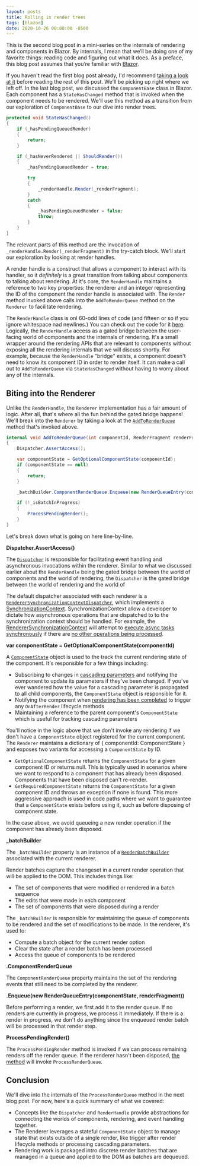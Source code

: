 ```yaml
---
layout: posts
title: Rolling in render trees
tags: [blazor]
date: 2020-10-26 00:00:00 -0500
---
```


This is the second blog post in a mini-series on the internals of rendering and components in Blazor. By internals, I mean that we’ll be doing one of my favorite things: reading code and figuring out what it does. As a preface, this blog post assumes that you’re familiar with [Blazor](https://blazor.net).

If you haven't read the first blog post already, I'd recommend [taking a look at it](./combing-through-component-base) before reading the rest of this post. We'll be picking up right where we left off. In the last blog post, we discussed the `ComponentBase` class in Blazor. Each component has a `StateHasChanged` method that is invoked when the component needs to be rendered. We'll use this method as a transition from our exploration of `ComponentBase` to our dive into render trees.

```csharp
protected void StateHasChanged()
{
    if (_hasPendingQueuedRender)
    {
        return;
    }

    if (_hasNeverRendered || ShouldRender())
    {
        _hasPendingQueuedRender = true;

        try
        {
            _renderHandle.Render(_renderFragment);
        }
        catch
        {
            _hasPendingQueuedRender = false;
            throw;
        }
    }
}
```

The relevant parts of this method are the invocation of `_renderHandle.Render(_renderFragment)` in the try-catch block. We'll start our exploration by looking at render handles.

A render handle is a construct that allows a component to interact with its handler, so it _definitely_ is a great transition from talking about components to talking about rendering. At it's core, the `RenderHandle` maintains a reference to two key properties: the renderer and an integer representing the ID of the component the render handle is associated with. The `Render` method invoked above calls into the `AddToRenderQueue` method on the `Renderer` to facilitate rendering.

The `RenderHandle` class is onl 60-odd lines of code (and fifteen or so if you ignore whitespace nad newlines.) You can check out the code for it [here](https://github.com/dotnet/aspnetcore/blob/0d31fa0f54474289fa6e3910f7f40d2bf8f9b5d4/src/Components/Components/src/RenderHandle.cs). Logically, the `RenderHandle` access as a gated bridge between the user-facing world of components and the internals of rendering. It's a small wrapper around the rendering APIs that are relevant to components without exposing all the rendering internals that we will discuss shortly. For example, because the `RenderHandle` "bridge" exists, a component doesn't need to know its component ID in order to render itself. It can make a call out to `AddToRenderQueue` via `StateHasChanged` without having to worry about any of the internals.

## Biting into the Renderer

Unlike the `RenderHandle`, the `Renderer` implementation has a fair amount of logic. After all, that's where all the fun behind the gated bridge happens! We'll break into the `Renderer` by taking a look at the [`AddToRenderQueue`](https://github.com/dotnet/aspnetcore/blob/0d31fa0f54474289fa6e3910f7f40d2bf8f9b5d4/src/Components/Components/src/RenderTree/Renderer.cs#L377-L396) method that's invoked above.

```csharp
internal void AddToRenderQueue(int componentId, RenderFragment renderFragment)
{
    Dispatcher.AssertAccess();

    var componentState = GetOptionalComponentState(componentId);
    if (componentState == null)
    {
        return;
    }

    _batchBuilder.ComponentRenderQueue.Enqueue(new RenderQueueEntry(componentState, renderFragment));

    if (!_isBatchInProgress)
    {
        ProcessPendingRender();
    }
}
```

Let's break down what is going on here line-by-line.

**Dispatcher.AssertAccess()**

The [`Dispatcher`](https://github.com/dotnet/aspnetcore/blob/0a79d34f62a2e153d7104a88b487b75ef8860bb7/src/Components/Components/src/Dispatcher.cs) is responsible for facilitating event handling and asynchronous invocations within the renderer. Similar to what we discussed earlier about the `RenderHandle` being the gated bridge between the world of components and the world of rendering, the `Dispatcher` is the gated bridge between the world of rendering and the world of 

The default dispatcher associated with each renderer is a [`RendererSynchronizationContextDispatcher`](https://github.com/dotnet/aspnetcore/blob/062237e054487e2e53c186660e459eda69b75e59/src/Components/Components/src/Rendering/RendererSynchronizationContextDispatcher.cs), which implements a [SynchronizationContext](https://docs.microsoft.com/en-us/dotnet/api/system.threading.synchronizationcontext). SynchronizationContext allow a developer to dictate how asynchronous operations that are dispatched to to the synchronization context should be handled. For example, the [RendererSynchronizationContext](https://github.com/dotnet/aspnetcore/blob/062237e054487e2e53c186660e459eda69b75e59/src/Components/Components/src/Rendering/RendererSynchronizationContext.cs) will attempt to [execute async tasks synchronously](https://github.com/dotnet/aspnetcore/blob/062237e054487e2e53c186660e459eda69b75e59/src/Components/Components/src/Rendering/RendererSynchronizationContext.cs#L69-L85) if there are [no other operations being processed](https://github.com/dotnet/aspnetcore/blob/062237e054487e2e53c186660e459eda69b75e59/src/Components/Components/src/Rendering/RendererSynchronizationContext.cs#L180-L198).

**var componentState = GetOptionalComponentState(componentId)**

A [`ComponentState`](https://github.com/dotnet/aspnetcore/blob/062237e054487e2e53c186660e459eda69b75e59/src/Components/Components/src/Rendering/ComponentState.cs) object is used to the track the current rendering state of the component. It's responsible for a few things including:

- Subscribing to changes in [cascading parameters](https://docs.microsoft.com/en-us/aspnet/core/blazor/components/cascading-values-and-parameters) and notifying the component to update its parameters if they've been changed. If you've ever wandered how the value for a cascading parameter is propagated to all child components, the `ComponentState` object is responsible for it.
- Notifying the component when [rendering has been completed](https://github.com/dotnet/aspnetcore/blob/6a82a84b10a8073f262ea53d7f8e01fa6cbfca08/src/Components/Components/src/Rendering/ComponentState.cs#L120-L136) to trigger any `OnAfterRender` lifecycle methods
- Maintaining a reference to the parent component's `ComponentState` which is useful for tracking cascading parameters

You'll notice in the logic above that we don't invoke any rendering if we don't have a `ComponentState` object registered for the current component. The `Renderer` maintains a dictionary of { componentId: ComponentState } and exposes two variants for accessing a `ComponentState` by ID.

- `GetOptionalComponentState` returns the `ComponentState` for a given component ID or returns null. This is typically used in scenarios where we want to respond to a component that has already been disposed. Components that have been disposed can't re-render.
- `GetRequiredComponentState` returns the `ComponentState` for a given component ID and throws an exception if none is found. This more aggressive approach is used in code paths where we want to guarantee that a `ComponentState` exists before using it, such as before disposing of component state.

In the case above, we avoid queueing a new render operation if the component has already been disposed.

**_batchBuilder**

The `_batchBuilder` property is an instance of a [`RenderBatchBuilder`](https://github.com/dotnet/aspnetcore/blob/062237e054487e2e53c186660e459eda69b75e59/src/Components/Components/src/Rendering/RenderBatchBuilder.cs) associated with the current renderer.

Render batches capture the changeset in a current render operation that will be applied to the DOM. This includes things like:

- The set of components that were modified or rendered in a batch sequence
- The edits that were made in each component
- The set of components that were disposed during a render

The `_batchBuilder` is responsible for maintaining the queue of components to be rendered and the set of modifications to be made. In the renderer, it's used to:

- Compute a batch object for the current render option
- Clear the state after a render batch has been processed
- Access the queue of components to be rendered

**.ComponentRenderQueue**

The `ComponentRenderQueue` property maintains the set of the rendering events that still need to be completed by the renderer.

**.Enqueue(new RenderQueueEntry(componentState, renderFragment))**

Before performing a render, we first add it to the render queue. If no renders are currently in progress, we process it immediately. If there is a render in progress, we don't do anything since the enqueued render batch will be processed in that render step.

**ProcessPendingRender()**

The `ProcessPendingRender` method is invoked if we can process remaining renders off the render queue. If the renderer hasn't been disposed, [the method](https://github.com/dotnet/aspnetcore/blob/0d31fa0f54474289fa6e3910f7f40d2bf8f9b5d4/src/Components/Components/src/RenderTree/Renderer.cs#L429-L437) will invoke `ProcessRenderQueue`.

## Conclusion 

We'll dive into the internals of the `ProcessRenderQueue` method in the next blog post. For now, here's a quick summary of what we covered:

- Concepts like the `Dispatcher` and `RenderHandle` provide abstractions for connecting the worlds of components, rendering, and event handling together.
- The Renderer leverages a stateful `ComponentState` object to manage state that exists outside of a single render, like trigger after render lifecycle methods or processing cascading parameters.
- Rendering work is packaged intro discrete render batches that are managed in a queue and applied to the DOM as batches are dequeued.